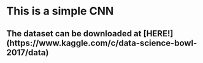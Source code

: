 <h1>This is a simple CNN



<h2>The dataset can be downloaded at [HERE!](https://www.kaggle.com/c/data-science-bowl-2017/data)


